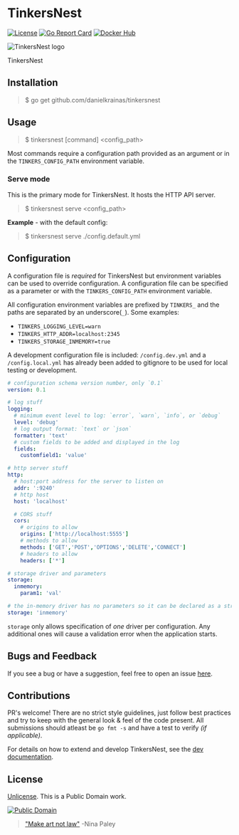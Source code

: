 # TinkersNest

[![License](https://img.shields.io/badge/license-Unlicense-blue.svg?style=flat)](UNLICENSE) [![Go Report Card](https://goreportcard.com/badge/github.com/danielkrainas/tinkersnest)](https://goreportcard.com/report/github.com/danielkrainas/tinkersnest) [![Docker Hub](https://img.shields.io/docker/pulls/dakr/tinkersnest.svg?style=flat)](https://hub.docker.com/r/dakr/tinkersnest/)

![TinkersNest logo](https://github.com/danielkrainas/tinkersnest/blob/master/docs/logo/tinkersnest-logo.png)

TinkersNest

## Installation

> $ go get github.com/danielkrainas/tinkersnest

## Usage

> $ tinkersnest [command] <config_path>

Most commands require a configuration path provided as an argument or in the `TINKERS_CONFIG_PATH` environment variable. 

### Serve mode

This is the primary mode for TinkersNest. It hosts the HTTP API server.

> $ tinkersnest serve <config_path>

**Example** - with the default config:

> $ tinkersnest serve ./config.default.yml

## Configuration

A configuration file is *required* for TinkersNest but environment variables can be used to override configuration. A configuration file can be specified as a parameter or with the `TINKERS_CONFIG_PATH` environment variable. 

All configuration environment variables are prefixed by `TINKERS_` and the paths are separated by an underscore(`_`). Some examples:

- `TINKERS_LOGGING_LEVEL=warn`
- `TINKERS_HTTP_ADDR=localhost:2345`
- `TINKERS_STORAGE_INMEMORY=true`

A development configuration file is included: `/config.dev.yml` and a `/config.local.yml` has already been added to gitignore to be used for local testing or development.

```yaml
# configuration schema version number, only `0.1`
version: 0.1

# log stuff
logging:
  # minimum event level to log: `error`, `warn`, `info`, or `debug`
  level: 'debug'
  # log output format: `text` or `json`
  formatter: 'text'
  # custom fields to be added and displayed in the log
  fields:
    customfield1: 'value'

# http server stuff
http:
  # host:port address for the server to listen on
  addr: ':9240'
  # http host
  host: 'localhost'

  # CORS stuff
  cors:
    # origins to allow
    origins: ['http://localhost:5555']
    # methods to allow
    methods: ['GET','POST','OPTIONS','DELETE','CONNECT']
    # headers to allow
    headers: ['*']

# storage driver and parameters
storage:
  inmemory:
    param1: 'val'

# the in-memory driver has no parameters so it can be declared as a string
storage: 'inmemory'
```

`storage` only allows specification of *one* driver per configuration. Any additional ones will cause a validation error when the application starts.

## Bugs and Feedback

If you see a bug or have a suggestion, feel free to open an issue [here](https://github.com/danielkrainas/tinkersnest/issues).

## Contributions

PR's welcome! There are no strict style guidelines, just follow best practices and try to keep with the general look & feel of the code present. All submissions should atleast be `go fmt -s` and have a test to verify *(if applicable)*.

For details on how to extend and develop TinkersNest, see the [dev documentation](docs/development/).

## License

[Unlicense](http://unlicense.org/UNLICENSE). This is a Public Domain work. 

[![Public Domain](https://licensebuttons.net/p/mark/1.0/88x31.png)](http://questioncopyright.org/promise)

> ["Make art not law"](http://questioncopyright.org/make_art_not_law_interview) -Nina Paley